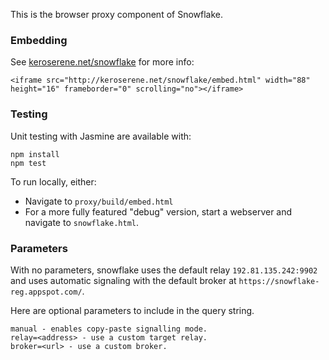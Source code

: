 This is the browser proxy component of Snowflake.

### Embedding

See [keroserene.net/snowflake](http://keroserene.net/snowflake) for more info:
```
<iframe src="http://keroserene.net/snowflake/embed.html" width="88" height="16" frameborder="0" scrolling="no"></iframe>
```

### Testing

Unit testing with Jasmine are available with:
```
npm install
npm test
```

To run locally, either:
- Navigate to `proxy/build/embed.html`
- For a more fully featured "debug" version,
  start a webserver and navigate to `snowflake.html`.

### Parameters

With no parameters,
snowflake uses the default relay `192.81.135.242:9902` and
uses automatic signaling with the default broker at
`https://snowflake-reg.appspot.com/`.

Here are optional parameters to include in the query string.
```
manual - enables copy-paste signalling mode.
relay=<address> - use a custom target relay.
broker=<url> - use a custom broker.
```
